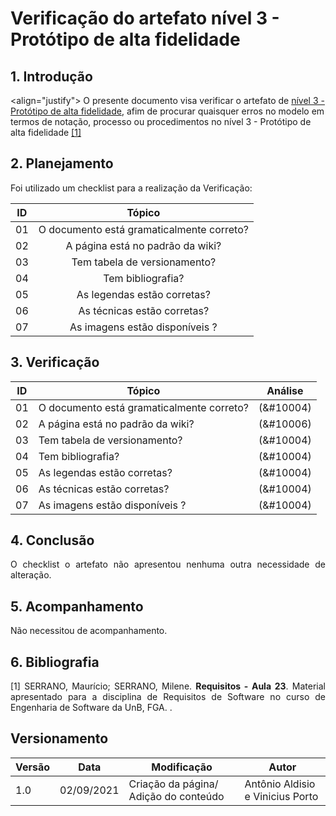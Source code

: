 # Verificação do artefato nível 3 - Protótipo de alta fidelidade


## 1. Introdução
<align="justify">
O presente documento visa verificar o artefato de <a href = "/2021.1-FindGlocal/Design/nivel3/alta/)">nível 3 - Protótipo de alta fidelidade</a>, afim de procurar quaisquer erros no modelo em termos de notação, processo ou procedimentos no nível 3 - Protótipo de alta fidelidade <a href="#Bibliografia">[1]</a></p>
</p>

## 2. Planejamento 
<p  align="justify">Foi utilizado um checklist para a realização da Verificação:</p>

<center>

| ID| Tópico |
|:--:|:--:|
| 01 | O documento está gramaticalmente correto? |
| 02 | A página está no padrão da wiki? |
| 03 | Tem tabela de versionamento? |
| 04 | Tem bibliografia? |
| 05 | As legendas estão corretas? |
| 06 | As técnicas estão corretas? | 
| 07 | As imagens estão disponíveis ? |



</center>

## 3. Verificação

<center>

| ID| Tópico | Análise |
|:-:|--|:-:|
| 01 | O documento está gramaticalmente correto? | (&#10004) |
| 02 | A página está no padrão da wiki? | (&#10006) |
| 03 | Tem tabela de versionamento? | (&#10004) |
| 04 | Tem bibliografia? | (&#10004) |
| 05 | As legendas estão corretas? | (&#10004) | 
| 06 | As técnicas estão corretas? |  (&#10004) |
| 07 | As imagens estão disponíveis ? |(&#10004) |

</center>

## 4. Conclusão

<p align="justify">
O checklist o artefato não apresentou nenhuma outra necessidade de alteração.  
</p>


## 5. Acompanhamento

<p align="justify">
Não necessitou de acompanhamento.
</p>

## 6. Bibliografia <a id="Bibliografia"></a>
<p align = "justify"> [1] SERRANO, Maurício; SERRANO, Milene. <strong>Requisitos - Aula 23</strong>. Material apresentado para a disciplina de Requisitos de Software no curso de Engenharia de Software da UnB, FGA. </a> .</p>


## Versionamento
<center>

| Versão | Data | Modificação | Autor |
|--|--|--|--|
| 1.0 | 02/09/2021 | Criação da página/ Adição do conteúdo | Antônio Aldisio e Vinicius Porto|

</center>
